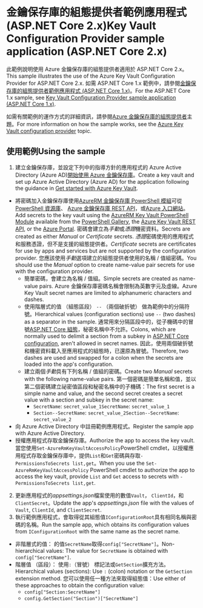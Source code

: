 # <a name="key-vault-configuration-provider-sample-application-aspnet-core-2x"></a><span data-ttu-id="bce27-101">金鑰保存庫的組態提供者範例應用程式 (ASP.NET Core 2.x)</span><span class="sxs-lookup"><span data-stu-id="bce27-101">Key Vault Configuration Provider sample application (ASP.NET Core 2.x)</span></span>

<span data-ttu-id="bce27-102">此範例說明使用 Azure 金鑰保存庫的組態提供者適用於 ASP.NET Core 2.x。</span><span class="sxs-lookup"><span data-stu-id="bce27-102">This sample illustrates the use of the Azure Key Vault Configuration Provider for ASP.NET Core 2.x.</span></span> <span data-ttu-id="bce27-103">如需 ASP.NET Core 1.x 範例中，請參閱[金鑰保存庫的組態提供者範例應用程式 (ASP.NET Core 1.x)](https://github.com/aspnet/Docs/tree/master/aspnetcore/security/key-vault-configuration/samples/basic-sample/1.x)。</span><span class="sxs-lookup"><span data-stu-id="bce27-103">For the ASP.NET Core 1.x sample, see [Key Vault Configuration Provider sample application (ASP.NET Core 1.x)](https://github.com/aspnet/Docs/tree/master/aspnetcore/security/key-vault-configuration/samples/basic-sample/1.x).</span></span>

<span data-ttu-id="bce27-104">如需有關範例的運作方式的詳細資訊，請參閱[Azure 金鑰保存庫的組態提供者](xref:security/key-vault-configuration)主題。</span><span class="sxs-lookup"><span data-stu-id="bce27-104">For more information on how the sample works, see the [Azure Key Vault configuration provider](xref:security/key-vault-configuration) topic.</span></span>

## <a name="using-the-sample"></a><span data-ttu-id="bce27-105">使用範例</span><span class="sxs-lookup"><span data-stu-id="bce27-105">Using the sample</span></span>
1. <span data-ttu-id="bce27-106">建立金鑰保存庫，並設定下列中的指導方針的應用程式的 Azure Active Directory (Azure AD)[開始使用 Azure 金鑰保存庫](https://azure.microsoft.com/documentation/articles/key-vault-get-started/)。</span><span class="sxs-lookup"><span data-stu-id="bce27-106">Create a key vault and set up Azure Active Directory (Azure AD) for the application following the guidance in [Get started with Azure Key Vault](https://azure.microsoft.com/documentation/articles/key-vault-get-started/).</span></span>
  * <span data-ttu-id="bce27-107">將密碼加入金鑰保存庫使用[AzureRM 金鑰保存庫 PowerShell 模組](/powershell/module/azurerm.keyvault)可從[PowerShell 資源庫](https://www.powershellgallery.com/packages/AzureRM.KeyVault)、 [Azure 金鑰保存庫 REST API](/rest/api/keyvault/)，或[Azure 入口網站](https://portal.azure.com/)。</span><span class="sxs-lookup"><span data-stu-id="bce27-107">Add secrets to the key vault using the [AzureRM Key Vault PowerShell Module](/powershell/module/azurerm.keyvault) available from the [PowerShell Gallery](https://www.powershellgallery.com/packages/AzureRM.KeyVault), the [Azure Key Vault REST API](/rest/api/keyvault/), or the [Azure Portal](https://portal.azure.com/).</span></span> <span data-ttu-id="bce27-108">密碼會建立為*手動*或*憑證*機密資料。</span><span class="sxs-lookup"><span data-stu-id="bce27-108">Secrets are created as either *Manual* or *Certificate* secrets.</span></span> <span data-ttu-id="bce27-109">*憑證*密碼使用的應用程式和服務憑證，但不是支援的組態提供者。</span><span class="sxs-lookup"><span data-stu-id="bce27-109">*Certificate* secrets are certificates for use by apps and services but are not supported by the configuration provider.</span></span> <span data-ttu-id="bce27-110">您應該使用*手動*選項建立的組態提供者使用的名稱 / 值組密碼。</span><span class="sxs-lookup"><span data-stu-id="bce27-110">You should use the *Manual* option to create name-value pair secrets for use with the configuration provider.</span></span>
    * <span data-ttu-id="bce27-111">簡單密碼，會建立為名稱 / 值組。</span><span class="sxs-lookup"><span data-stu-id="bce27-111">Simple secrets are created as name-value pairs.</span></span> <span data-ttu-id="bce27-112">Azure 金鑰保存庫密碼名稱會限制為英數字元及虛線。</span><span class="sxs-lookup"><span data-stu-id="bce27-112">Azure Key Vault secret names are limited to alphanumeric characters and dashes.</span></span>
    * <span data-ttu-id="bce27-113">使用階層式的值 （組態區段） `--` （兩個破折號） 做為範例中的分隔符號。</span><span class="sxs-lookup"><span data-stu-id="bce27-113">Hierarchical values (configuration sections) use `--` (two dashes) as a separator in the sample.</span></span> <span data-ttu-id="bce27-114">通常用來分隔區段中的，從子機碼中的冒號[ASP.NET Core 組態](xref:fundamentals/configuration/index)，秘密名稱中不允許。</span><span class="sxs-lookup"><span data-stu-id="bce27-114">Colons, which are normally used to delimit a section from a subkey in [ASP.NET Core configuration](xref:fundamentals/configuration/index), aren't allowed in secret names.</span></span> <span data-ttu-id="bce27-115">因此，使用兩個破折號和機密資料載入至應用程式的組態時，已還原為冒號。</span><span class="sxs-lookup"><span data-stu-id="bce27-115">Therefore, two dashes are used and swapped for a colon when the secrets are loaded into the app's configuration.</span></span>
    * <span data-ttu-id="bce27-116">建立兩個*手動*具有下列名稱 / 值組的密碼。</span><span class="sxs-lookup"><span data-stu-id="bce27-116">Create two *Manual* secrets with the following name-value pairs.</span></span> <span data-ttu-id="bce27-117">第一個密碼是簡單名稱和值，並以第二個密碼建立祕密值區段和秘密名稱中的子機碼：</span><span class="sxs-lookup"><span data-stu-id="bce27-117">The first secret is a simple name and value, and the second secret creates a secret value with a section and subkey in the secret name:</span></span>
      * <span data-ttu-id="bce27-118">`SecretName`: `secret_value_1`</span><span class="sxs-lookup"><span data-stu-id="bce27-118">`SecretName`: `secret_value_1`</span></span>
      * <span data-ttu-id="bce27-119">`Section--SecretName`: `secret_value_2`</span><span class="sxs-lookup"><span data-stu-id="bce27-119">`Section--SecretName`: `secret_value_2`</span></span>
  * <span data-ttu-id="bce27-120">向 Azure Active Directory 中註冊範例應用程式。</span><span class="sxs-lookup"><span data-stu-id="bce27-120">Register the sample app with Azure Active Directory.</span></span>
  * <span data-ttu-id="bce27-121">授權應用程式存取金鑰保存庫。</span><span class="sxs-lookup"><span data-stu-id="bce27-121">Authorize the app to access the key vault.</span></span> <span data-ttu-id="bce27-122">當您使用`Set-AzureRmKeyVaultAccessPolicy`PowerShell cmdlet，以授權應用程式存取金鑰保存庫中，提供`List`和`Get`密碼與存取`-PermissionsToSecrets list,get`。</span><span class="sxs-lookup"><span data-stu-id="bce27-122">When you use the `Set-AzureRmKeyVaultAccessPolicy` PowerShell cmdlet to authorize the app to access the key vault, provide `List` and `Get` access to secrets with `-PermissionsToSecrets list,get`.</span></span>
2. <span data-ttu-id="bce27-123">更新應用程式的*appsettings.json*檔案使用的數值`Vault`， `ClientId`，和`ClientSecret`。</span><span class="sxs-lookup"><span data-stu-id="bce27-123">Update the app's *appsettings.json* file with the values of `Vault`, `ClientId`, and `ClientSecret`.</span></span>
3. <span data-ttu-id="bce27-124">執行範例應用程式，會取得從其組態值`IConfigurationRoot`具有相同名稱與密碼的名稱。</span><span class="sxs-lookup"><span data-stu-id="bce27-124">Run the sample app, which obtains its configuration values from `IConfigurationRoot` with the same name as the secret name.</span></span>
  * <span data-ttu-id="bce27-125">非階層式的值： 的值`SecretName`取得`config["SecretName"]`。</span><span class="sxs-lookup"><span data-stu-id="bce27-125">Non-hierarchical values: The value for `SecretName` is obtained with `config["SecretName"]`.</span></span>
  * <span data-ttu-id="bce27-126">階層值 （區段）： 使用`:`（冒號） 標記法或`GetSection`擴充方法。</span><span class="sxs-lookup"><span data-stu-id="bce27-126">Hierarchical values (sections): Use `:` (colon) notation or the `GetSection` extension method.</span></span> <span data-ttu-id="bce27-127">您可以使用任一種方法來取得組態值：</span><span class="sxs-lookup"><span data-stu-id="bce27-127">Use either of these approaches to obtain the configuration value:</span></span>
    * `config["Section:SecretName"]`
    * `config.GetSection("Section")["SecretName"]`
